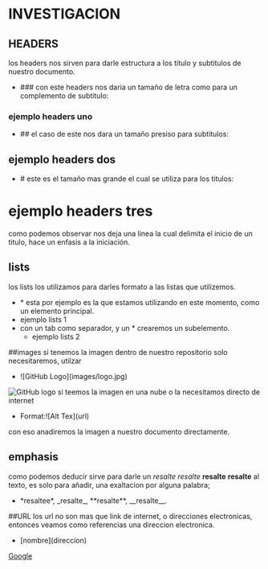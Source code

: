 # INVESTIGACION
## HEADERS
los headers nos sirven para darle estructura a los titulo y subtitulos de nuestro documento.
* \### con este headers nos daria un tamaño de letra como para un complemento de subtitulo:
### ejemplo headers uno
* \## el caso de este nos dara un tamaño presiso para subtitulos:
## ejemplo headers dos
* \# este es el tamaño mas grande el cual se utiliza para los titulos:
# ejemplo headers tres
como podemos observar nos deja una linea la cual delimita el inicio de un titulo, hace un enfasis a la iniciación.

## lists
los lists los utilizamos para darles formato a las listas que utilizemos.
* \* esta por ejemplo es la que estamos utilizando en este momento, como un elemento principal.
* ejemplo lists 1
* con un tab como separador, y un * crearemos un subelemento.
    * ejemplo lists 2

##images 
si tenemos la imagen dentro de nuestro repositorio solo necesitaremos, utilzar 
* \!\[GitHub Logo]\(images/logo.jpg)

![GitHub logo]()
si teemos la imagen en una nube o la necesitamos directo de internet
* Format:\!\[Alt Tex]\(url)

con eso anadiremos la imagen a nuestro documento directamente.

## emphasis
como podemos deducir sirve para darle un *resalte* _resalte_ **resalte** __resalte__ al texto, es solo para añadir, una exaltacion por alguna palabra;
* \*resaltee\*, \_resalte\_, \*\*resalte\*\*, \_\_resalte\_\_. 

##URL
los url no son mas que link de internet, o direcciones electronicas, entonces veamos como referencias una direccion electronica.
* \[nombre\]\(direccion\)

[Google](http://google.com)